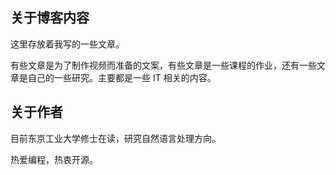 ## 关于博客内容

这里存放着我写的一些文章。

有些文章是为了制作视频而准备的文案，有些文章是一些课程的作业，还有一些文章是自己的一些研究。主要都是一些 IT 相关的内容。

## 关于作者

目前东京工业大学修士在读，研究自然语言处理方向。

热爱编程，热衷开源。
